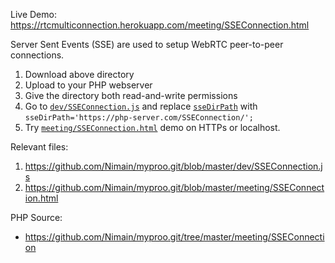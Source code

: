 Live Demo: https://rtcmulticonnection.herokuapp.com/meeting/SSEConnection.html

Server Sent Events (SSE) are used to setup WebRTC peer-to-peer connections.

1. Download above directory
2. Upload to your PHP webserver
3. Give the directory both read-and-write permissions
4. Go to [`dev/SSEConnection.js`](https://github.com/Nimain/myproo.git/blob/master/dev/SSEConnection.js) and replace [`sseDirPath`](https://github.com/Nimain/myproo.git/blob/master/dev/SSEConnection.js#L6) with `sseDirPath='https://php-server.com/SSEConnection/';`
5. Try [`meeting/SSEConnection.html`](https://github.com/Nimain/myproo.git/blob/master/meeting/SSEConnection.html) demo on HTTPs or localhost.

Relevant files:

1. https://github.com/Nimain/myproo.git/blob/master/dev/SSEConnection.js
2. https://github.com/Nimain/myproo.git/blob/master/meeting/SSEConnection.html

PHP Source:

* https://github.com/Nimain/myproo.git/tree/master/meeting/SSEConnection
